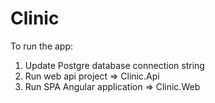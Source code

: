 # Clinic

To run the app:

1) Update Postgre database connection string
2) Run web api project => Clinic.Api
3) Run SPA Angular application => Clinic.Web
